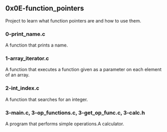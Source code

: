 ## 0x0E-function_pointers
Project to learn what function pointers are and how to use them.
### 0-print_name.c
A function that prints a name.
### 1-array_iterator.c
A function that executes a function given as a parameter on each element of an array.
### 2-int_index.c
A function that searches for an integer.
### 3-main.c, 3-op_functions.c, 3-get_op_func.c, 3-calc.h
A program that performs simple operations.A calculator.
